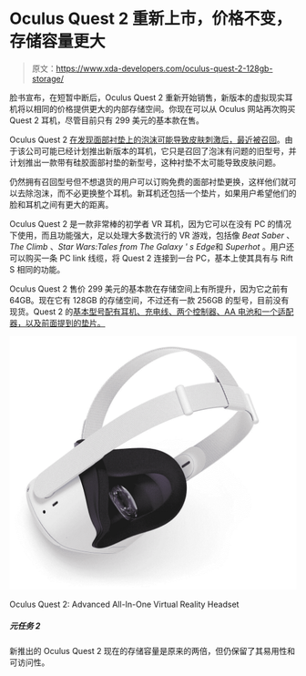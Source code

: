 # Oculus Quest 2 重新上市，价格不变，存储容量更大

> 原文：<https://www.xda-developers.com/oculus-quest-2-128gb-storage/>

脸书宣布，在短暂中断后，Oculus Quest 2 重新开始销售，新版本的虚拟现实耳机将以相同的价格提供更大的内部存储空间。你现在可以从 Oculus 网站再次购买 Quest 2 耳机，尽管目前只有 299 美元的基本款在售。

Oculus Quest 2 [在发现面部衬垫上的泡沫可能导致皮肤刺激后，最近被召回](https://www.oculus.com/quest-2/removable-facial-interface-alert/)。由于该公司可能已经计划推出新版本的耳机，它只是召回了泡沫有问题的旧型号，并计划推出一款带有硅胶面部衬垫的新型号，这种衬垫不太可能导致皮肤问题。

仍然拥有召回型号但不想退货的用户可以订购免费的面部衬垫更换，这样他们就可以去除泡沫，而不必更换整个耳机。新耳机还包括一个垫片，如果用户希望他们的脸和耳机之间有更大的距离。

Oculus Quest 2 是一款非常棒的初学者 VR 耳机，因为它可以在没有 PC 的情况下使用，而且功能强大，足以处理大多数流行的 VR 游戏，包括像 *Beat Saber* 、 *The Climb* 、*Star Wars:Tales from The Galaxy ' s Edge*和 *Superhot* 。用户还可以购买一条 PC link 线缆，将 Quest 2 连接到一台 PC，基本上使其具有与 Rift S 相同的功能。

Oculus Quest 2 售价 299 美元的基本款在存储空间上有所提升，因为它之前有 64GB。现在它有 128GB 的存储空间，不过还有一款 256GB 的型号，目前没有现货。Quest 2 的[基本型号配有耳机、充电线、两个控制器、AA 电池和一个适配器，以及前面提到的垫片。](https://www.oculus.com/quest-2/)

 <picture>![The newly relaunched Oculus Quest 2 now has twice the storage of the original and still retains its ease of use and accessibility.](img/733e9238c2c42d7462c49b2449a3610c.png)</picture> 

Oculus Quest 2: Advanced All-In-One Virtual Reality Headset

##### 元任务 2

新推出的 Oculus Quest 2 现在的存储容量是原来的两倍，但仍保留了其易用性和可访问性。